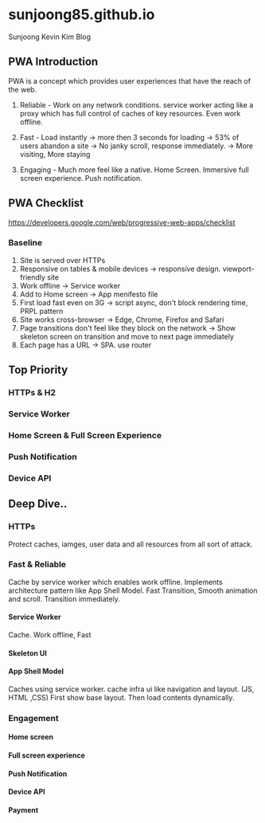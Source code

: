 # sunjoong85.github.io
Sunjoong Kevin Kim Blog

## PWA Introduction
PWA is a concept which provides user experiences that have the reach of the web.

1. Reliable - Work on any network conditions. service worker acting like a proxy which has full control of caches of key resources.
  Even work offline.
  
2. Fast - Load instantly
  -> more then 3 seconds for loading -> 53% of users abandon a site
  -> No janky scroll, response immediately.
  -> More visiting, More staying
  
3. Engaging - Much more feel like a native. Home Screen. Immersive full screen experience. Push notification.


## PWA Checklist
https://developers.google.com/web/progressive-web-apps/checklist

### Baseline
1. Site is served over HTTPs
2. Responsive on tables & mobile devices
  -> responsive design. viewport-friendly site
3. Work offline
  -> Service worker
4. Add to Home screen
  -> App menifesto file
5. First load fast even on 3G
  -> script async, don't block rendering time, PRPL pattern
6. Site works cross-browser
  -> Edge, Chrome, Firefox and Safari
7. Page transitions don't feel like they block on the network
  -> Show skeleton screen on transition and move to next page immediately
8. Each page has a URL
  -> SPA. use router
  
## Top Priority
### HTTPs & H2
### Service Worker
### Home Screen & Full Screen Experience
### Push Notification
### Device API

## Deep Dive..  
### HTTPs
Protect caches, iamges, user data and all resources from all sort of attack.
### Fast & Reliable
Cache by service worker which enables work offline. Implements architecture pattern like App Shell Model.
Fast Transition, Smooth animation and scroll. Transition immediately.
#### Service Worker
Cache. Work offline, Fast
#### Skeleton UI
#### App Shell Model
Caches using service worker. cache infra ui like navigation and layout. (JS, HTML ,CSS)
First show base layout. Then load contents dynamically.
### Engagement
#### Home screen
#### Full screen experience
#### Push Notification
#### Device API
#### Payment
